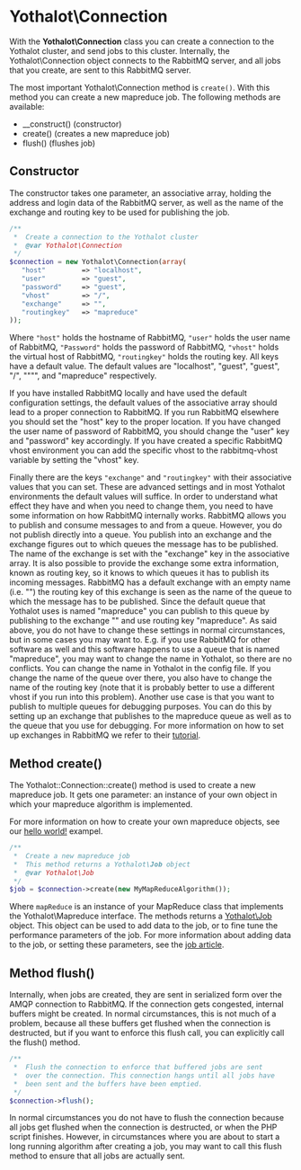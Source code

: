 # Yothalot\Connection

With the **Yothalot\Connection** class you can create a connection to the
Yothalot cluster, and send jobs to this cluster. Internally, the 
Yothalot\Connection object connects to the RabbitMQ server, and all jobs
that you create, are sent to this RabbitMQ server.

The most important Yothalot\Connection method is `create()`. With this
method you can create a new mapreduce job. The following methods 
are available:

- __construct() (constructor)
- create() (creates a new mapreduce job)
- flush()  (flushes job)

## Constructor

The constructor takes one parameter, an associative array, holding the
address and login data of the RabbitMQ server, as well as the name of
the exchange and routing key to be used for publishing the job.

```php
/**
 *  Create a connection to the Yothalot cluster
 *  @var Yothalot\Connection
 */
$connection = new Yothalot\Connection(array(
   "host"         => "localhost",
   "user"         => "guest",
   "password"     => "guest",
   "vhost"        => "/",
   "exchange"     => "",
   "routingkey"   => "mapreduce"
)); 
```
Where `"host"` holds the hostname of RabbitMQ, `"user"` holds the user name of 
RabbitMQ, `"Password"` holds the password of RabbitMQ, `"vhost"` holds the 
virtual host of RabbitMQ, `"routingkey"` holds the routing key. All keys have a
default value. The default values are "localhost", "guest", "guest", "/", """",
and "mapreduce" respectively.

If you have installed RabbitMQ locally and have used the default configuration settings, the
default values of the associative array should lead to a proper connection to
RabbitMQ. If you run RabbitMQ elsewhere you should set the "host" key to the proper
location. If you have changed the user name of password of RabbitMQ, you should
change the "user" key and "password" key accordingly. If you have created a
specific RabbitMQ vhost environment you can add the specific vhost to the
rabbitmq-vhost variable by setting the "vhost" key.

Finally there are the keys `"exchange"` and `"routingkey"` with their associative
values that you can set. These are advanced
settings and in most Yothalot environments the default values will suffice. In order to
understand what effect they have and when you need to change them, you need to have some
information on how RabbitMQ internally works. RabbitMQ allows you to publish and consume
messages to and from a queue. However, you do not publish directly into a queue. You publish into an
exchange and the exchange figures out to which queues the message has to be published. The name
of the exchange is set with the "exchange" key in the associative array. It is also possible
to provide the exchange some extra information, known as routing key, so it knows to which
queues it has to publish its incoming messages. RabbitMQ has a default exchange with an
empty name (i.e. "") the routing key of this exchange is seen as
the name of the queue to which the message has to be published. Since the default queue
that Yothalot uses is named "mapreduce" you can publish to this queue by publishing to the
exchange "" and use routing key "mapreduce".
As said above, you do not have to change these settings in normal circumstances, but in
some cases you may want to. E.g. if you use RabbitMQ for other software as well and this software
happens to use a queue that is named "mapreduce", you may want to change the name in
Yothalot, so there are no conflicts. You can change the name in Yothalot in the config file.
If you change the name of the queue over there, you also have to change the name of the
routing key (note that it is probably better to use a different vhost if you run into this 
problem). Another use case is that you want to publish to multiple queues for debugging
purposes. You can do this by setting up an exchange that publishes to the mapreduce queue as
well as to the queue that you use for debugging. For more information on how to set up
exchanges in RabbitMQ we refer to their [tutorial](https://www.rabbitmq.com/tutorials/tutorial-four-php.html).

## Method create()

The Yothalot::Connection::create() method is used to create a new 
mapreduce job. It gets one parameter: an instance of your own object
in which your mapreduce algorithm is implemented.

For more information on how to create your own mapreduce objects, see our [hello world!](copernica-docs:Yothalot/helloworld "Hello world!") exampel.

```php
/**
 *  Create a new mapreduce job
 *  This method returns a Yothalot\Job object
 *  @var Yothalot\Job
 */
$job = $connection->create(new MyMapReduceAlgorithm());
```
Where `mapReduce` is an instance of your MapReduce class that implements the Yothalot\Mapreduce interface.
The methods returns a [Yothalot\Job](copernica-docs:Yothalot/job "Job") object. This object can be
used to add data to the job, or to fine tune the performance parameters of the job.
For more information about adding data to the job, or setting these
parameters, see the [job article](copernica-docs:Yothalot/job "Job").


## Method flush()

Internally, when jobs are created, they are sent in serialized form over 
the AMQP connection to RabbitMQ. If the connection gets congested, internal
buffers might be created. In normal circumstances, this is not much of
a problem, because all these buffers get flushed when the connection 
is destructed, but if you want to enforce this flush call, you can 
explicitly call the flush() method.

```php
/**
 *  Flush the connection to enforce that buffered jobs are sent 
 *  over the connection. This connection hangs until all jobs have
 *  been sent and the buffers have been emptied.
 */
$connection->flush();
```

In normal circumstances you do not have to flush the connection because
all jobs get flushed when the connection is destructed, or when the
PHP script finishes. However, in circumstances where you are about to
start a long running algorithm after creating a job, you may want to
call this flush method to ensure that all jobs are actually sent.
